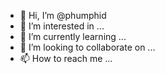 - 👋 Hi, I’m @phumphid
- 👀 I’m interested in ...
- 🌱 I’m currently learning ...
- 💞️ I’m looking to collaborate on ...
- 📫 How to reach me ...

<!---
phumphid/phumphid is a ✨ special ✨ repository because its `README.md` (this file) appears on your GitHub profile.
You can click the Preview link to take a look at your changes.
--->
